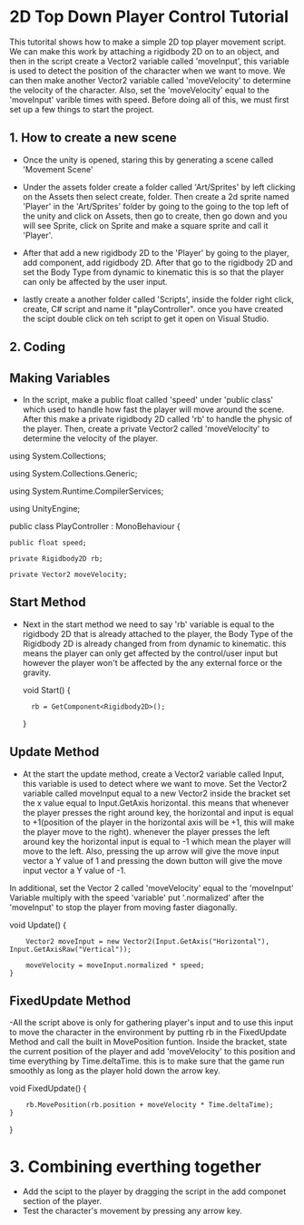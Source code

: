# 2D Top Down Player Control Tutorial
This tutorital shows how to make a simple 2D top player movement script. We can make this work by attaching a rigidbody 2D on to an object, and then in the script create a Vector2 variable called 'moveInput', this variable is used to detect the position of the character when we want to move. We can then make another Vector2 variable called 'moveVelocity' to determine the velocity of the character. Also, set the 'moveVelocity' equal to the 'moveInput' varible times with speed. Before doing all of this, we must first set up a few things to start the project.

## 1. How to create a new scene

- Once the unity is opened, staring this by generating a scene called 'Movement Scene'

- Under the assets folder create a folder called 'Art/Sprites' by left clicking on the Assets then select create, folder. Then create a 2d sprite named 'Player' in the 'Art/Sprites' folder by going to the going to the top left of the unity and click on Assets, then go to create, then go down and you will see Sprite, click on Sprite and make a square sprite and call it 'Player'.

- After that add a new rigidbody 2D to the 'Player' by going to the player, add component, add rigidbody 2D. After that go to the rigidbody 2D and set the Body Type from dynamic to kinematic this is so that the player can only be affected by the user input. 

- lastly create a another folder called 'Scripts', inside the folder right click, create, C# script and name it "playController". once you have created the scipt double click on teh script to get it open on Visual Studio.


## 2. Coding

## Making Variables
- In the script, make a public float called 'speed' under 'public class' which used to handle how fast the player will move around the scene. After this make a private rigidbody 2D called 'rb' to handle the physic of the player. Then, create a private Vector2 called 'moveVelocity' to determine the velocity of the player.  

using System.Collections;
  
using System.Collections.Generic;
  
using System.Runtime.CompilerServices;
  
using UnityEngine;

public class PlayController : MonoBehaviour
{
    
    public float speed;
    
    private Rigidbody2D rb;
    
    private Vector2 moveVelocity;

## Start Method
- Next in the start method we need to say 'rb' variable is equal to the rigidbody 2D that is already attached to the player, the Body Type of the Rigidbody 2D is already changed from from dynamic to kinematic. this means the player can only get affected by the control/user input but however the player won't be affected by the any external force or the gravity.

    void Start()
    {
        
        
        rb = GetComponent<Rigidbody2D>();
    }

## Update Method
- At the start the update method, create a Vector2 variable called Input, this variable is used to detect where we want to move. Set the Vector2 variable called moveInput equal to a new Vector2 inside the bracket set the x value equal to Input.GetAxis horizontal. this means that whenever the player presses the right around key, the horizontal and input is equal to +1(position of the player in the horizontal axis will be +1, this will make the player move to the right). whenever the player presses the left around key the horizontal input is equal to -1 which mean the player will move to the left. Also, pressing the up arrow will give the move input vector a Y value of 1 and pressing the down button will give the move input vector a Y value of -1. 

In additional, set the Vector 2 called 'moveVelocity' equal to the 'moveInput' Variable multiply with the speed 'variable' put '.normalized' after the 'moveInput' to stop the player from moving faster diagonally. 

void Update()
    {
        
        Vector2 moveInput = new Vector2(Input.GetAxis("Horizontal"), Input.GetAxisRaw("Vertical"));
        
        moveVelocity = moveInput.normalized * speed;
    }

## FixedUpdate Method
-All the script above is only for gathering player's input and to use this input to move the character in the environment by putting rb in the FixedUpdate Method and call the built in MovePosition funtion. Inside the bracket, state the current position of the player and add 'moveVelocity' to this position and time everything by Time.deltaTime. this is to make sure that the game run smoothly as long as the player hold down the arrow key. 

 void FixedUpdate()
    {
        
        rb.MovePosition(rb.position + moveVelocity * Time.deltaTime);
    }
}

# 3. Combining everthing together
- Add the scipt to the player by dragging the script in the add componet section of the player.
- Test the character's movement by pressing any arrow key.
